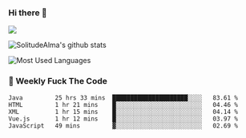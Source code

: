 ### Hi there 👋

<p>
  <a href="https://count.getloli.com/"><img src="https://count.getloli.com/get/@:solitudealma"></a>
</p>

![SolitudeAlma's github stats](https://github-readme-stats.vercel.app/api?username=solitudealma&show_icons=true&theme=radical)

![Most Used Languages](https://github-readme-stats.vercel.app/api/top-langs/?username=solitudealma&layout=compact&hide_border=true&theme=dark)
<!-- ![visitors](https://visitor-badge.glitch.me/badge?page_id=solitudealma.solitudealma.id) -->


### :dart: Weekly Fuck The Code

<!--START_SECTION:waka-->
```text
Java         25 hrs 33 mins  █████████████████████░░░░   83.61 % 
HTML         1 hr 21 mins    █░░░░░░░░░░░░░░░░░░░░░░░░   04.46 % 
XML          1 hr 15 mins    █░░░░░░░░░░░░░░░░░░░░░░░░   04.14 % 
Vue.js       1 hr 12 mins    █░░░░░░░░░░░░░░░░░░░░░░░░   03.97 % 
JavaScript   49 mins         ▓░░░░░░░░░░░░░░░░░░░░░░░░   02.69 % 
```
<!--END_SECTION:waka-->
